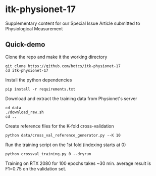 # itk-physionet-17
Supplementary content for our Special Issue Article submitted to Physiological Measurement

## Quick-demo
Clone the repo and make it the working directory
```
git clone https://github.com/botcs/itk-physionet-17
cd itk-physionet-17
```

Install the python dependencies
```
pip install -r requirements.txt
```

Download and extract the training data from Physionet's server
```
cd data
./download_raw.sh
cd ..
```

Create reference files for the K-fold cross-validation
```
python data/cross_val_reference_generator.py --K 10
```

Run the training script on the 1st fold (indexing starts at 0)
```
python crossval_training.py 0 --dryrun
```

Training on RTX 2080 for 100 epochs takes ~30 min. average result is F1=0.75 on the validation set.
